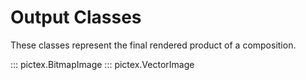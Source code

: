 # Output Classes

These classes represent the final rendered product of a composition.

::: pictex.BitmapImage
::: pictex.VectorImage
